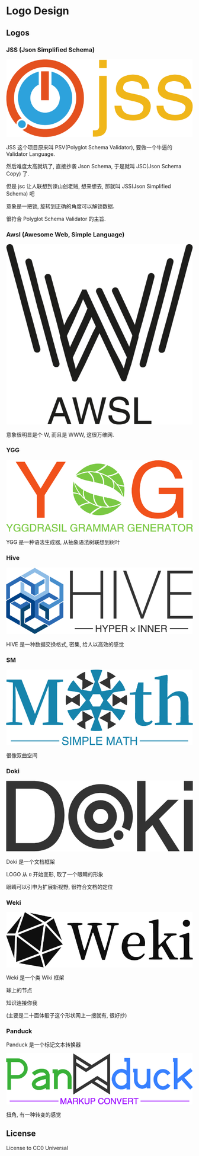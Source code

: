 # Logo Design

## Logos

### JSS (Json Simplified Schema)

<p align="center"><img src="./logos/jss/1x/title.png"/></p>

JSS 这个项目原来叫 PSV(Polyglot Schema Validator), 要做一个牛逼的 Validator Language.

然后难度太高就坑了, 直接抄袭 Json Schema, 于是就叫 JSC(Json Schema Copy) 了.

但是 jsc 让人联想到谏山创老贼, 想来想去, 那就叫 JSS(Json Simplified Schema) 吧

意象是一把锁, 旋转到正确的角度可以解锁数据.

很符合 Polyglot Schema Validator 的主旨.

### Awsl (Awesome Web, Simple Language)

<p align="center"><img src="./logos/awsl/1x/title.png"/></p>

意象很明显是个 W, 而且是 WWW, 这很万维网.

### YGG

<p align="center"><img src="./logos/ygg_v1/1x/title.png"/></p>

YGG 是一种语法生成器, 从抽象语法树联想到树叶


### Hive

<p align="center"><img src="./logos/hive/1x/title.png"/></p>

HIVE 是一种数据交换格式, 密集, 给人以高效的感觉

### SM

<p align="center"><img src="./logos/sm/1x/title.png"/></p>

很像双曲空间

### Doki

<p align="center"><img src="./logos/doki_v1/1x/title.png"/></p>

Doki 是一个文档框架

LOGO 从 `O` 开始变形, 取了一个眼睛的形象

眼睛可以引申为扩展新视野, 很符合文档的定位

### Weki

<p align="center"><img src="./logos/weki_v1/1x/title.png"/></p>

Weki 是一个类 Wiki 框架

球上的节点

知识连接你我

(主要是二十面体骰子这个形状网上一搜就有, 很好抄)

### Panduck

Panduck 是一个标记文本转换器

<p align="center"><img src="./logos/panduck/1x/title.png"/></p>

扭角, 有一种转变的感觉

## License

License to CC0 Universal